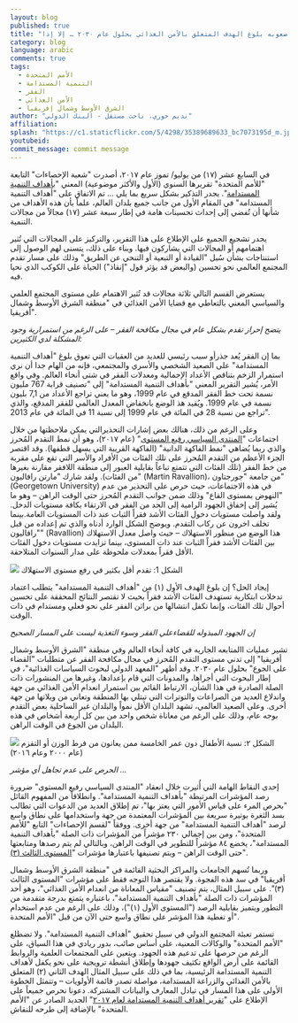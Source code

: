 ```yaml
---
layout: blog
published: true
title: "الأمم المتحدة: صعوبه بلوغ الهدف المتعلق بالأمن الغذائي بحلول عام ٢٠٣٠ … إلا إذا..."
category: blog
language: arabic
comments: true
tags: 
  - الأمم المتحدة
  - التنمية المستدامة
  - الفقر
  - الأمن الغذائي
  - الشرق الأوسط وشمال إفريقيا
author: "نديم خوري، باحث مستقل - البنك الدولي"
affiliation: 
splash: "https://c1.staticflickr.com/5/4298/35389689633_bc7073195d_m.jpg"
youtubeid: 
commit_message: commit message
---
```

في السابع عشر (١٧) من يوليو/ تموز عام ٢٠١٧، أصدرت "شعبة الإحصاءات" التابعة "للأمم المتحدة" تقريرها السنوي (الأول والأكثر موضوعية) المعني "[بأهداف التنمية المستدامة](https://unstats.un.org/sdgs/files/report/2017/TheSustainableDevelopmentGoalsReport2017.pdf)". يجدر التذكير بشكل سريع بما يلي ... تم الاتفاق على "أهداف التنمية المستدامة" في المقام الأول من جانب جميع بلدان العالم، علماً بأن هذه الأهداف من شأنها أن تُفضي إلى إحداث تحسينات هامة في إطار سبعة عشر (١٧) مجالاً من مجالات التنمية.






يجدر تشجيع الجميع على الإطلاع على هذا التقرير، والتركيز على المجالات التي تُثير اهتمامهم أو المجالات التي يشاركون فيها. وبناء على ذلك، يتسنى لهم الوصول إلى استنتاجات بشأن سُبل "القيادة أو التبعية أو التنحي عن الطريق" وذلك على مسار تقدم المجتمع العالمي نحو تحسين (والبعض قد يؤثر قول "إنقاذ") الحياة على الكوكب الذي نحيا فيه. 




يستعرض القسم التالي ثلاثة مجالات قد تُثير الاهتمام على مستوى المجتمع العلمي والسياسي المعني بالتعاطي مع قضايا الأمن الغذائي في "منطقة الشرق الأوسط وشمال أفريقيا".




*يتضح إحراز تقدم بشكل عام في مجال مكافحة الفقر – على الرغم من استمرارية وجود المشكلة لدي الكثيرين:* 

 



بما إن الفقر يُعد جذرأو سبب رئيسي للعديد من العقبات التي تعوق بلوغ "أهداف التنمية المستدامة" على الصعيد الشخصي والأسري والمجتمعي، فإنه من الهام جدا أن نري استمرار الزخم بتناقص الأعداد الإجمالية ومعدلات الفقر في شتى أنحاء العالم. وفي واقع الأمر، يُشير التقرير المعني "بأهداف التنمية المستدامة" إلى "تصنيف قرابة 767 مليون نسمة تحت خط الفقر المدقع في عام 1999، وهو ما يعني تراجع الأعداد من 7,1 بليون نسمة في عام 1999. ويُفيد هذ الوضع بانخفاض المعدل العالمي للفقر المدقع، والذي تراجع من نسبة 28 في المائة في عام 1999 إلى نسبة 11 في المائة في عام 2013". 






وعلى الرغم من ذلك، هنالك بعض إشارات التحذيرالتي يمكن ملاحظتها من خلال اجتماعات "[المنتدى السياسي رفيع المستوى](https://www.un.org/ecosoc/en/events/2017/ecosoc-high-level-segment-eradicating-poverty-all-its-forms-and-dimensions-through)" (عام ٢٠١٧)، وهو أن نمط التقدم المُحرز والذي ربما يُضاهي "نمط الفاكهة الدانية" (الفاكهة القريبة التي يسهل قطفها). وقد اقتصر الجزء الأعظم من التقدم المُحرز على تلك الفئات من الأفراد والأسر التي تقع على مقربة من خط الفقر (تلك الفئات التي تتمتع تباعاً بقابلية العبور إلى منطقة اللافقر مقارنة بغيرها من الفئات). ولقد شارك "مارتن رافاليون" (Martin Ravallion)، من جامعة "جورجتاون" (Georgetown University) في هذه الاجتماعات، حيث حرص على التحذير من عدم "النهوض بمستوى القاع" وذلك ضمن جوانب التقدم المُحرز حتى الوقت الراهن – وهو ما يُشير إلى إخفاق الجهود الرامية إلى الحد من الفقر في الارتقاء بكافة مستويات الدخل. ولقد واصلت مستويات دخول الفئات الأشد فقراً الثبات عند ذات المستويات العامة.بينما تخلف اخرون عن ركاب التقدم. ويوضح الشكل الوارد أدناه والذي تم إعداده من قبل "رافاليون" (Ravallion) هذا الوضع من منظور الاستهلاك – حيث واصل معدل الاستهلاك بين الفئات الأشد فقراً الثبات عند ذات المستوى، بينما تزايدت مستويات دخول الفئات الأقل فقراً بمعدلات ملحوظة على مدار السنوات المتلاحقة.





 ![](https://c1.staticflickr.com/5/4338/36703025601_fca6cce239_z.jpg)
الشكل 1: تقدم أقل بكثير في رفع مستوى الاستهلاك




إيجاد الحل؟ إن بلوغ الهدف الأول (١) من "أهداف التنمية المستدامة" يتطلب اعتماد تدخلات ابتكارية تستهدف الفئات الأشد فقراً بحيث لا تقتصر النتائج المحققة على تحسين أحوال تلك الفئات، وإنما تكفل انتشالها من براثن الفقر على نحو فعلي ومستدام في ذات الوقت.







*إن الجهود المبذوله للقضاءعلي الفقر وسوء التغذية ليست علي المسار الصحيح*





تشير عمليات االمتابعه الجاريه في كافة أنحاء العالم وفي منطقة "الشرق الأوسط وشمال أفريقيا" إلى تدني مستوى التقدم المُحرز في مجال مكافحة الفقر عن متطلبات "القضاء على الجوع" بحلول عام ٢٠٣٠. وقد أظهر "المعهد الدولي لبحوث السياسات الغذائية"، في إطار البحوث التي أجراها، والمدونات التي قام بإعدادها، وغيرها من المنشورات ذات الصلة الصادرة في هذا الشأن، الارتباط القائم بين استمرار انعدام الأمن الغذائي من جهة واندلاع العديد من الصراعات والتوترات التي تبتلي بها المنطقة وتعاني من ويلاتها من جهة أخرى. وعلى الصعيد العالمي، تشهد البلدان الأقل نمواً والبلدان غير الساحلية بعض التقدم بوجه عام، وذلك على الرغم من معاناة شخص واحد من بين كل أربعة أشخاص في هذه البلدان من الجوع في الوقت الراهن.






 ![](https://c1.staticflickr.com/5/4295/36027442922_70d5f98c1a_z.jpg)
الشكل ٢: نسبة الأطفال دون عمر الخامسة ممن يعانون من فرط الوزن أو التقزم (عام ٢٠٠٠ وعام ٢٠١٦)






*الحرص على عدم تجاهل أي مؤشر …*







إحدى النقاط الهامة التي أُثيرت خلال انعقاد "المنتدى السياسي رفيع المستوى" ضرورة رصد المؤشرات المرتبطة "بأهداف التنمية المستدامة". وانطلاقاً من المفهوم القائل "بحرص المرء على قياس الأمور التي يعتز بها"، تم إطلاق العديد من الدعوات التي تطالب بسد الثغرة بوتيرة سريعة بين المؤشرات المعتمدة من جهة واستخدامها على نطاق واسع لرصد "أهداف التنمية المستدامة" من جهة أخرى. ووفقاً "لقسم الإحصاءات" التابع "للأمم المتحدة"، ومن بين إجمالي ٢٣٠ مؤشراً من المؤشرات ذات الصلة "بأهداف التنمية المستدامة"، يخضع ٨٤ مؤشراً للتطوير في الوقت الراهن، وبالتالي لم يتم رصدها ومتابعتها حتى الوقت الراهن – ويتم تصنيفها باعتبارها مؤشرات "[المستوى الثالث (٣)](https://unstats.un.org/sdgs/iaeg-sdgs/tier-classification/)". 





وربما تُسهم الجامعات والمراكز البحثية القائمة في "منطقة الشرق الأوسط وشمال أفريقيا" في سد هذه الفجوة. ولا يقتصر هذا التوجه فقط على مؤشرات "المستوى الثالث (٣)". على سبيل المثال، يتم تصنيف "مقياس المعاناة من انعدام الأمن الغذائي"، وهو أحد المؤشرات ذات الصلة "بأهداف التنمية المستدامة"، باعتباره يتمتع بدرجة متقدمة من التطور ويتميز بقابلية الرصد ("المستوى الأول (١)")، وذلك على الرغم من عدم استخدام أو تغطية هذا المؤشر على نطاق واسع حتى الآن من قبل "الأمم المتحدة".






تستمر تعبئة المجتمع الدولي في سبيل تحقيق "أهداف التنمية المستدامة". ولا تضطلع "الأمم المتحدة" والوكالات المعنية، على أساس صائب، بدور ريادي في هذا السياق، على الرغم من حرصها على تدعيم هذه الجهود. ويتعين على المجتمعات العلمية والروابط القائمة على أرض الواقع تكثيف جهودها وإطلاق أنشطة ترويجية على نحو يكفل لأهداف التنمية المستدامة الرئيسية، بما في ذلك على سبيل المثال الهدف الثاني (٢) المتعلق بالأمن الغذائي والزراعة المستدامة، مواصلة تصدر قائمة الأولويات – وتتمثل الخطوة الأولى على هذا المسار في تبادل المعارف والبيانات المشتركة. دعونا نحرص جميعاً على الإطلاع على "[تقرير أهداف التنمية المستدامة لعام ٢٠١٧](https://unstats.un.org/sdgs/files/report/2017/TheSustainableDevelopmentGoalsReport2017.pdf)" الجديد الصادر عن "الأمم المتحدة" بالإضافة إلى طرحه للنقاش.